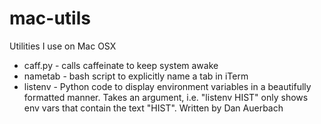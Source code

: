 # mac-utils
Utilities I use on Mac OSX

*   caff.py - calls caffeinate to keep system awake
*   nametab - bash script to explicitly name a tab in iTerm
*   listenv - Python code to display environment variables in a beautifully formatted manner.  Takes an argument, i.e. "listenv HIST" only shows env vars that contain the text "HIST". Written by Dan Auerbach
